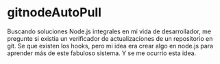 # gitnodeAutoPull

Buscando soluciones Node.js integrales en mi vida de desarrollador, 
me pregunte si existia un verificador de actualizaciones de un repositorio 
en git. Se que existen los hooks, pero mi idea era crear algo en node.js 
para aprender más de este fabuloso sistema. Y se me ocurrio esta idea.
